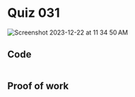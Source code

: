 # Quiz 031
<img width="max" alt="Screenshot 2023-12-22 at 11 34 50 AM" src="https://github.com/hasmhib/unit2-2024/assets/142870448/2cddeb3c-fc05-49fa-a578-50979a548b89">

## Code

```py

```

## Proof of work

